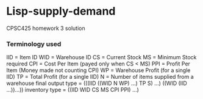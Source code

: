 # Lisp-supply-demand
CPSC425 homework 3 solution
### Terminology used
IID = Item ID
WID = Warehouse ID
CS  = Current Stock
MS  = Minimum Stock required
CPI = Cost Per Item (payed only when CS < MS)
PPI = Profit Per Item (Money made not counting CPI)
WP  = Warehouse Profit (for a single IID)
TP  = Total Profit (for a single IID)
N   = Number of items supplied from a warehouse
final output type = (((IID ((WID N WP) ...) TP S) ...) ((WID (IID ...))...))
inventory type = ((IID WID CS MS CPI PPI) ...)
